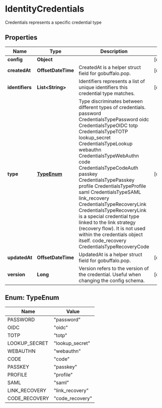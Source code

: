 

# IdentityCredentials

Credentials represents a specific credential type

## Properties

| Name | Type | Description | Notes |
|------------ | ------------- | ------------- | -------------|
|**config** | **Object** |  |  [optional] |
|**createdAt** | **OffsetDateTime** | CreatedAt is a helper struct field for gobuffalo.pop. |  [optional] |
|**identifiers** | **List&lt;String&gt;** | Identifiers represents a list of unique identifiers this credential type matches. |  [optional] |
|**type** | [**TypeEnum**](#TypeEnum) | Type discriminates between different types of credentials. password CredentialsTypePassword oidc CredentialsTypeOIDC totp CredentialsTypeTOTP lookup_secret CredentialsTypeLookup webauthn CredentialsTypeWebAuthn code CredentialsTypeCodeAuth passkey CredentialsTypePasskey profile CredentialsTypeProfile saml CredentialsTypeSAML link_recovery CredentialsTypeRecoveryLink  CredentialsTypeRecoveryLink is a special credential type linked to the link strategy (recovery flow).  It is not used within the credentials object itself. code_recovery CredentialsTypeRecoveryCode |  [optional] |
|**updatedAt** | **OffsetDateTime** | UpdatedAt is a helper struct field for gobuffalo.pop. |  [optional] |
|**version** | **Long** | Version refers to the version of the credential. Useful when changing the config schema. |  [optional] |



## Enum: TypeEnum

| Name | Value |
|---- | -----|
| PASSWORD | &quot;password&quot; |
| OIDC | &quot;oidc&quot; |
| TOTP | &quot;totp&quot; |
| LOOKUP_SECRET | &quot;lookup_secret&quot; |
| WEBAUTHN | &quot;webauthn&quot; |
| CODE | &quot;code&quot; |
| PASSKEY | &quot;passkey&quot; |
| PROFILE | &quot;profile&quot; |
| SAML | &quot;saml&quot; |
| LINK_RECOVERY | &quot;link_recovery&quot; |
| CODE_RECOVERY | &quot;code_recovery&quot; |



